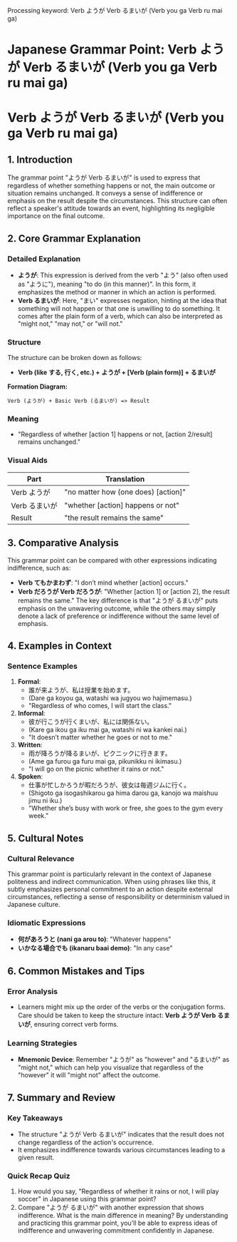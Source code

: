 Processing keyword: Verb ようが Verb るまいが (Verb you ga Verb ru mai ga)
# Japanese Grammar Point: Verb ようが Verb るまいが (Verb you ga Verb ru mai ga)
# Verb ようが Verb るまいが (Verb you ga Verb ru mai ga)
## 1. Introduction
The grammar point "ようが Verb るまいが" is used to express that regardless of whether something happens or not, the main outcome or situation remains unchanged. It conveys a sense of indifference or emphasis on the result despite the circumstances. This structure can often reflect a speaker's attitude towards an event, highlighting its negligible importance on the final outcome.
## 2. Core Grammar Explanation
### Detailed Explanation
- **ようが**: This expression is derived from the verb "よう" (also often used as "ように"), meaning "to do (in this manner)". In this form, it emphasizes the method or manner in which an action is performed.
- **Verb るまいが**: Here, "まい" expresses negation, hinting at the idea that something will not happen or that one is unwilling to do something. It comes after the plain form of a verb, which can also be interpreted as "might not," "may not," or "will not."
### Structure
The structure can be broken down as follows:
- **Verb (like する, 行く, etc.) + ようが + [Verb (plain form)] + るまいが**
  
**Formation Diagram:**
```
Verb (ようが) + Basic Verb (るまいが) => Result
```
### Meaning
- "Regardless of whether [action 1] happens or not, [action 2/result] remains unchanged."
### Visual Aids
| **Part**                | **Translation**         |
|------------------------|-------------------------|
| Verb ようが             | "no matter how (one does) [action]"  |
| Verb るまいが          | "whether [action] happens or not" |
| Result                 | "the result remains the same" |
## 3. Comparative Analysis
This grammar point can be compared with other expressions indicating indifference, such as:
- **Verb てもかまわず**: "I don’t mind whether [action] occurs."
- **Verb だろうが Verb だろうが**: "Whether [action 1] or [action 2], the result remains the same."
The key difference is that "ようが るまいが" puts emphasis on the unwavering outcome, while the others may simply denote a lack of preference or indifference without the same level of emphasis.
## 4. Examples in Context
### Sentence Examples
1. **Formal**:  
   - 誰が来ようが、私は授業を始めます。  
   - (Dare ga koyou ga, watashi wa jugyou wo hajimemasu.)  
   - "Regardless of who comes, I will start the class."
2. **Informal**:  
   - 彼が行こうが行くまいが、私には関係ない。  
   - (Kare ga ikou ga iku mai ga, watashi ni wa kankei nai.)  
   - "It doesn’t matter whether he goes or not to me."
3. **Written**:  
   - 雨が降ろうが降るまいが、ピクニックに行きます。  
   - (Ame ga furou ga furu mai ga, pikunikku ni ikimasu.)  
   - "I will go on the picnic whether it rains or not."
4. **Spoken**:  
   - 仕事が忙しかろうが暇だろうが、彼女は毎週ジムに行く。  
   - (Shigoto ga isogashikarou ga hima darou ga, kanojo wa maishuu jimu ni iku.)  
   - "Whether she’s busy with work or free, she goes to the gym every week."
## 5. Cultural Notes
### Cultural Relevance
This grammar point is particularly relevant in the context of Japanese politeness and indirect communication. When using phrases like this, it subtly emphasizes personal commitment to an action despite external circumstances, reflecting a sense of responsibility or determinism valued in Japanese culture.
### Idiomatic Expressions
- **何があろうと (nani ga arou to)**: "Whatever happens"
- **いかなる場合でも (ikanaru baai demo)**: "In any case"
## 6. Common Mistakes and Tips
### Error Analysis
- Learners might mix up the order of the verbs or the conjugation forms. Care should be taken to keep the structure intact: **Verb ようが Verb るまいが**, ensuring correct verb forms.
### Learning Strategies
- **Mnemonic Device**: Remember "ようが" as "however" and "るまいが" as "might not," which can help you visualize that regardless of the "however" it will "might not" affect the outcome.
## 7. Summary and Review
### Key Takeaways
- The structure "ようが Verb るまいが" indicates that the result does not change regardless of the action's occurrence.
- It emphasizes indifference towards various circumstances leading to a given result.
### Quick Recap Quiz
1. How would you say, "Regardless of whether it rains or not, I will play soccer" in Japanese using this grammar point?
2. Compare "ようが るまいが" with another expression that shows indifference. What is the main difference in meaning?
By understanding and practicing this grammar point, you'll be able to express ideas of indifference and unwavering commitment confidently in Japanese.
